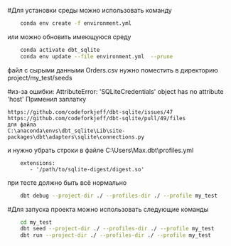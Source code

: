 #Для установки среды можно использовать команду
```bash
    conda env create -f environment.yml
```
или можно обновить имеющуюся среду
```bash
    conda activate dbt_sqlite
    conda env update --file environment.yml  --prune
```

файл с сырыми данными Orders.csv нужно поместить в директорию project/my_test/seeds

#из-за ошибки: AttributeError: 'SQLiteCredentials' object has no attribute 'host'
Применил заплатку 
```
https://github.com/codeforkjeff/dbt-sqlite/issues/47
https://github.com/codeforkjeff/dbt-sqlite/pull/49/files
для файла 
C:\anaconda\envs\dbt_sqlite\Lib\site-packages\dbt\adapters\sqlite\connections.py
```

и нужно убрать строки в файле C:\Users\Max\.dbt\profiles.yml
```text
    extensions:
       - '/path/to/sqlite-digest/digest.so'
```

при тесте должно быть всё нормально 
```bash
    dbt debug --project-dir ./ --profiles-dir ./ --profile my_test
```

#Для запуска проекта можно использовать следующие команды
```bash
    cd my_test
    dbt seed --project-dir ./ --profiles-dir ./ --profile my_test
    dbt run --project-dir ./ --profiles-dir ./ --profile my_test
```


